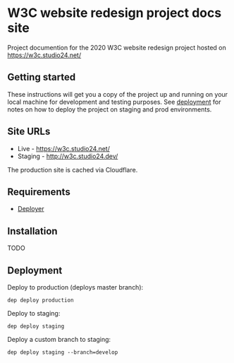 # W3C website redesign project docs site

Project documention for the 2020 W3C website redesign project hosted on https://w3c.studio24.net/

## Getting started

These instructions will get you a copy of the project up and running on your local machine for development and testing purposes. See [deployment](#deployment) for notes on how to deploy the project on staging and prod environments.

## Site URLs

* Live - https://w3c.studio24.net/
* Staging - http://w3c.studio24.dev/

The production site is cached via Cloudflare.

## Requirements

* [Deployer](https://deployer.org)

## Installation

TODO

## Deployment 

Deploy to production (deploys master branch):

```
dep deploy production
```

Deploy to staging:

```
dep deploy staging
```

Deploy a custom branch to staging:

```
dep deploy staging --branch=develop
``` 
